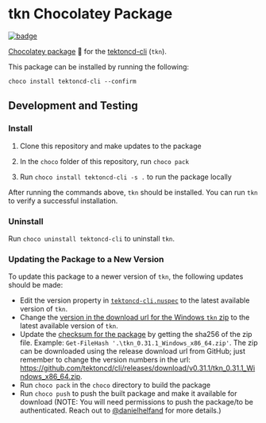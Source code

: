 # tkn Chocolatey Package

[![badge](https://img.shields.io/chocolatey/v/tektoncd-cli)](https://chocolatey.org/packages/tektoncd-cli/)

[Chocolatey package](https://chocolatey.org/packages/tektoncd-cli/) 🍫 for the [tektoncd-cli](https://github.com/tektoncd/cli) (`tkn`).

This package can be installed by running the following:

```
choco install tektoncd-cli --confirm
```

## Development and Testing

### Install

1. Clone this repository and make updates to the package

2. In the `choco` folder of this repository, run `choco pack`

3. Run `choco install tektoncd-cli -s .` to run the package locally

After running the commands above, `tkn` should be installed. You can run `tkn` to verify a successful installation.

### Uninstall

Run `choco uninstall tektoncd-cli` to uninstall `tkn`. 

### Updating the Package to a New Version

To update this package to a newer version of `tkn`, the following updates should be made:

* Edit the version property in [`tektoncd-cli.nuspec`](https://github.com/tektoncd/cli/blob/main/choco/tektoncd-cli.nuspec#L5) to the latest available version of `tkn`. 
* Change the [version in the download url for the Windows `tkn` zip](https://github.com/tektoncd/cli/blob/main/choco/tools/chocolateyinstall.ps1#L4) to the latest available version of `tkn`. 
* Update the [checksum for the package](https://github.com/tektoncd/cli/blob/main/choco/tools/chocolateyinstall.ps1#L11) by getting the sha256 of the zip file. Example: `Get-FileHash '.\tkn_0.31.1_Windows_x86_64.zip'`. The zip can be downloaded using the release download url from GitHub; just remember to change the version numbers in the url: https://github.com/tektoncd/cli/releases/download/v0.31.1/tkn_0.31.1_Windows_x86_64.zip.
* Run `choco pack` in the `choco` directory to build the package
* Run `choco push` to push the built package and make it available for download (NOTE: You will need permissions to push the package/to be authenticated. Reach out to [@danielhelfand](https://github.com/danielhelfand) for more details.)
